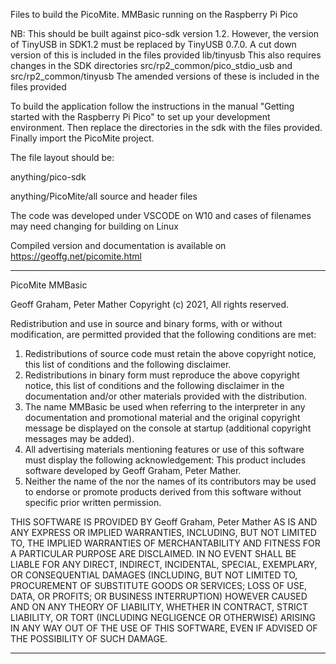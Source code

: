 Files to build the PicoMite. MMBasic running on the Raspberry Pi Pico

NB: This should be built against pico-sdk version 1.2. 
However, the version of TinyUSB in SDK1.2 must be replaced by TinyUSB 0.7.0. A cut down version of this is included in the files provided lib/tinyusb
This also requires changes in the SDK directories src/rp2_common/pico_stdio_usb and src/rp2_common/tinyusb
The amended versions of these is included in the files provided

To build the application follow the instructions in the manual "Getting started with the Raspberry Pi Pico"
to set up your development environment. Then replace the directories in the sdk with the files provided. 
Finally import the PicoMite project.

The file layout should be:

anything/pico-sdk

anything/PicoMite/all source and header files

The code was developed under VSCODE on W10 and cases of filenames may need changing for building on Linux

Compiled version and documentation is available on https://geoffg.net/picomite.html


***********************************************************************************************************************

PicoMite MMBasic


<COPYRIGHT HOLDERS>  Geoff Graham, Peter Mather
Copyright (c) 2021, <COPYRIGHT HOLDERS> All rights reserved.
    
Redistribution and use in source and binary forms, with or without modification, are permitted provided that the following conditions are met: 
1.	Redistributions of source code must retain the above copyright notice, this list of conditions and the following disclaimer.
2.	Redistributions in binary form must reproduce the above copyright notice, this list of conditions and the following disclaimer
    in the documentation and/or other materials provided with the distribution.
3.	The name MMBasic be used when referring to the interpreter in any documentation and promotional material and the original copyright message be displayed 
    on the console at startup (additional copyright messages may be added).
4.	All advertising materials mentioning features or use of this software must display the following acknowledgement: This product includes software developed 
    by Geoff Graham, Peter Mather.
5.	Neither the name of the <copyright holder> nor the names of its contributors may be used to endorse or promote products derived from this software 
    without specific prior written permission.

THIS SOFTWARE IS PROVIDED BY Geoff Graham, Peter Mather AS IS AND ANY EXPRESS OR IMPLIED WARRANTIES, INCLUDING, BUT NOT LIMITED TO, THE IMPLIED WARRANTIES
OF MERCHANTABILITY AND FITNESS FOR A PARTICULAR PURPOSE ARE DISCLAIMED. IN NO EVENT SHALL <COPYRIGHT HOLDERS> BE LIABLE FOR ANY DIRECT, 
INDIRECT, INCIDENTAL, SPECIAL, EXEMPLARY, OR CONSEQUENTIAL DAMAGES (INCLUDING, BUT NOT LIMITED TO, PROCUREMENT OF SUBSTITUTE GOODS OR SERVICES; 
LOSS OF USE, DATA, OR PROFITS; OR BUSINESS INTERRUPTION) HOWEVER CAUSED AND ON ANY THEORY OF LIABILITY, WHETHER IN CONTRACT, STRICT LIABILITY, 
OR TORT (INCLUDING NEGLIGENCE OR OTHERWISE) ARISING IN ANY WAY OUT OF THE USE OF THIS SOFTWARE, EVEN IF ADVISED OF THE POSSIBILITY OF SUCH DAMAGE. 

************************************************************************************************************************
